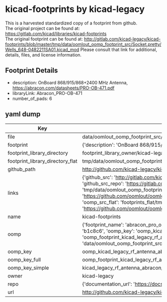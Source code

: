 # kicad-footprints by kicad-legacy  
This is a harvested standardized copy of a footprint from github.  
The original project can be found at:  
https://gitlab.com/kicad/libraries/kicad-footprints  
The original footprint can be found at:
http://gitlab.com/kicad-legacy/kicad-footprints/blob/master/tmp/data/oomlout_oomp_footprint_src/Socket.pretty/Wells_648-0482211SA01.kicad_mod
Please consult that link for additional, details, files, and license information.  
## Footprint Details
* description: OnBoard 868/915/868+2400 MHz Antenna, https://abracon.com/datasheets/PRO-OB-471.pdf  
* libraryLink: Abracon_PRO-OB-471  
* number_of_pads: 6  
## yaml dump  
| Key | Value |  
| --- | --- |  
| file | data/oomlout_oomp_footprint_src/kicad-footprints/RF_Antenna.pretty/Abracon_PRO-OB-471.kicad_mod |  
| footprint | {'description': 'OnBoard 868/915/868+2400 MHz Antenna, https://abracon.com/datasheets/PRO-OB-471.pdf', 'libraryLink': 'Abracon_PRO-OB-471', 'number_of_pads': 6} |  
| footprint_library_directory | footprint_library_owner/kicad-legacy_kicad-footprints |  
| footprint_library_directory_flat | tmp/data/oomlout_oomp_footprint_src/footprints_flat/kicad_legacy_rf_antenna_abracon_pro_ob_471/working |  
| github_path | http://github.com/kicad-legacy/kicad-footprints/blob/master/tmp/data/oomlout_oomp_footprint_src/RF_Antenna.pretty/Abracon_PRO-OB-471.kicad_mod |  
| links | {'github_src': 'http://gitlab.com/kicad-legacy/kicad-footprints/blob/master/tmp/data/oomlout_oomp_footprint_src/Socket.pretty/Wells_648-0482211SA01.kicad_mod', 'github_src_repo': 'https://gitlab.com/kicad/libraries/kicad-footprints', 'oomp_bot': 'tmp/data/oomlout_oomp_footprint_src/footprints/kicad_legacy_rf_antenna_abracon_pro_ob_471/working', 'oomp_bot_github': 'https://github.com/oomlout/oomlout_oomp_footprint_bot/tree/main/tmp/data/oomlout_oomp_footprint_src/footprints/kicad_legacy_rf_antenna_abracon_pro_ob_471/working', 'oomp_src_flat': 'footprints_flat/tmp/data/oomlout_oomp_footprint_src/footprints_flat/kicad_legacy_rf_antenna_abracon_pro_ob_471/working', 'oomp_src_flat_github': 'https://github.com/oomlout/oomlout_oomp_footprint_src/tree/main/tmp/data/oomlout_oomp_footprint_src/footprints_flat/kicad_legacy_rf_antenna_abracon_pro_ob_471/working'} |  
| name | kicad-footprints |  
| oomp | {'footprint_name': 'abracon_pro_ob_471', 'library_name': 'rf_antenna', 'md5': 'b1c8c6c5e40ec6f506bdd249202542c2', 'md5_10': 'b1c8c6c5e4', 'md5_5': 'b1c8c', 'md5_6': 'b1c8c6', 'oomp_key': 'oomp_kicad_legacy_rf_antenna_abracon_pro_ob_471', 'oomp_key_extra': 'oomp_footprint_kicad_legacy_rf_antenna_abracon_pro_ob_471', 'oomp_key_full': 'oomp_footprint_kicad_legacy_rf_antenna_abracon_pro_ob_471_b1c8c6', 'oomp_key_simple': 'kicad_legacy_rf_antenna_abracon_pro_ob_471', 'original_filename': 'data/oomlout_oomp_footprint_src/kicad-footprints/RF_Antenna.pretty/Abracon_PRO-OB-471.kicad_mod', 'owner_name': 'kicad_legacy'} |  
| oomp_key | oomp_kicad_legacy_rf_antenna_abracon_pro_ob_471 |  
| oomp_key_full | oomp_footprint_kicad_legacy_rf_antenna_abracon_pro_ob_471 |  
| oomp_key_simple | kicad_legacy_rf_antenna_abracon_pro_ob_471 |  
| owner | kicad-legacy |  
| repo | {'documentation_url': 'https://docs.github.com/rest/repos/repos#get-a-repository', 'message': 'Not Found'} |  
| url | http://github.com/kicad-legacy/kicad-footprints |  


